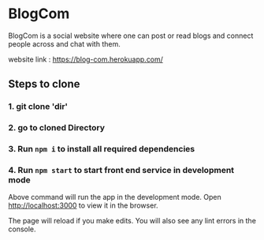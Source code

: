 # BlogCom

BlogCom is a social website where one can post or read 
blogs and connect people across and chat with 
them.

website link : https://blog-com.herokuapp.com/

## Steps to clone

### 1. git clone 'dir'
### 2. go to cloned Directory
### 3. Run `npm i` to install all required dependencies
### 4. Run `npm start` to start front end service in development mode

Above command will run the app in the development mode.
Open [http://localhost:3000](http://localhost:3000) to view it in the browser.

The page will reload if you make edits.
You will also see any lint errors in the console.

